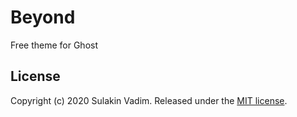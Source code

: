 # Beyond

Free theme for Ghost

## License

Copyright (c) 2020 Sulakin Vadim. Released under the [MIT license](https://github.com/sulakin/beyond/blob/master/LICENSE).

